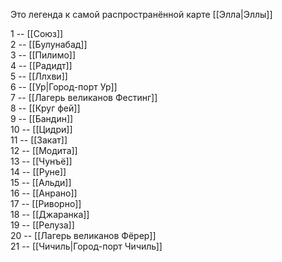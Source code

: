 Это легенда к самой распространённой карте [[Элла|Эллы]]

1 -- [[Союз]]<br>
2 -- [[Булунабад]]<br>
3 -- [[Пилимо]]<br>
4 -- [[Радидт]]<br>
5 -- [[Ллхви]]<br>
6 -- [[Ур|Город-порт Ур]]<br>
7 -- [[Лагерь великанов Фестинг]]<br>
8 -- [[Круг фей]]<br>
9 -- [[Бандин]]<br>
10 -- [[Цидри]]<br>
11 -- [[Закат]]<br>
12 -- [[Модита]]<br>
13 -- [[Чунъё]]<br>
14 -- [[Руне]]<br>
15 -- [[Альди]]<br>
16 -- [[Анрано]]<br>
17 -- [[Риворно]]<br>
18 -- [[Джаранка]]<br>
19 -- [[Релуза]]<br>
20 -- [[Лагерь великанов Фёрер]]<br>
21 -- [[Чичиль|Город-порт Чичиль]]<br>
